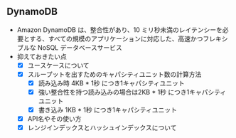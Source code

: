 ## DynamoDB
* Amazon DynamoDB は、整合性があり、10 ミリ秒未満のレイテンシーを必要とする、すべての規模のアプリケーションに対応した、高速かつフレキシブルな NoSQL データベースサービス
* 抑えておきたい点
  - [X] ユースケースについて
  - [X] スループットを出すためのキャパシティユニット数の計算方法
    - [X] 読み込み時 4KB * 1秒 につき1キャパシティユニット
    - [X] 強い整合性を持つ読み込みの場合は2KB * 1秒 につき1キャパシティユニット
    - [X] 書き込み 1KB * 1秒 につき1キャパシティユニット
  - [X] API名やその使い方
  - [X] レンジインデックスとハッシュインデックスについて
